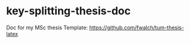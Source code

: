 # key-splitting-thesis-doc

Doc for my MSc thesis
Template: https://github.com/fwalch/tum-thesis-latex